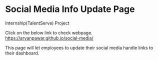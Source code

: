 # Social Media Info Update Page
Internship(TalentServe) Project

Click on the below link to check webpage.
https://aryanpawar.github.io/social-media/

This page will let employees to update their social media handle links to their dashboard.
